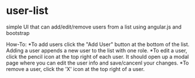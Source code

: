 # user-list
simple UI that can add/edit/remove users from a list using angular.js and bootstrap

How-To:
*To add users click the "Add User" button at the bottom of the list. Adding a user appends a new user to the list with one role.
*To edit a user, click the pencil icon at the top right of each user. It should open up a modal page where you can edit the user info and save/cancenl your changes.
*To remove a user, click the 'X' icon at the top right of a user.
